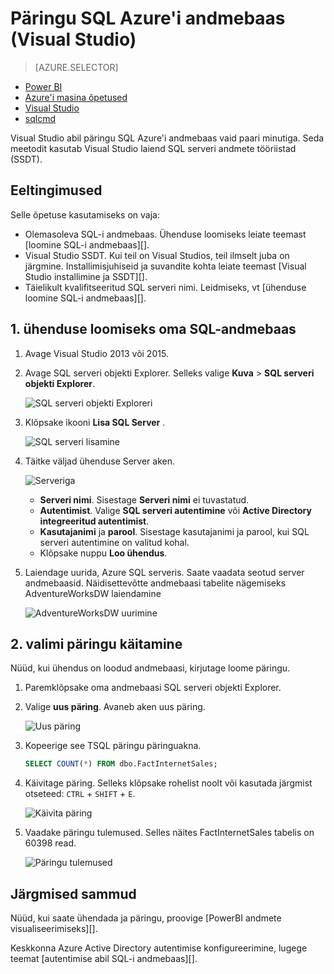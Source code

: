 <properties
   pageTitle="Päringu SQL Azure'i andmebaas (Visual Studio) | Microsoft Azure'i"
   description="Päringu SQL-i andmebaas Visual Studio."
   services="sql-data-warehouse"
   documentationCenter="NA"
   authors="sonyam"
   manager="barbkess"
   editor=""/>

<tags
   ms.service="sql-data-warehouse"
   ms.devlang="NA"
   ms.topic="get-started-article"
   ms.tgt_pltfrm="NA"
   ms.workload="data-services"
   ms.date="06/16/2016"
   ms.author="sonyama;barbkess"/>

# <a name="query-azure-sql-data-warehouse-visual-studio"></a>Päringu SQL Azure'i andmebaas (Visual Studio)

> [AZURE.SELECTOR]
- [Power BI](sql-data-warehouse-get-started-visualize-with-power-bi.md)
- [Azure'i masina õpetused](sql-data-warehouse-get-started-analyze-with-azure-machine-learning.md)
- [Visual Studio](sql-data-warehouse-query-visual-studio.md)
- [sqlcmd](sql-data-warehouse-get-started-connect-sqlcmd.md) 

Visual Studio abil päringu SQL Azure'i andmebaas vaid paari minutiga. Seda meetodit kasutab Visual Studio laiend SQL serveri andmete tööriistad (SSDT). 

## <a name="prerequisites"></a>Eeltingimused

Selle õpetuse kasutamiseks on vaja:

+ Olemasoleva SQL-i andmebaas. Ühenduse loomiseks leiate teemast [loomine SQL-i andmebaas][].
+ Visual Studio SSDT. Kui teil on Visual Studios, teil ilmselt juba on järgmine. Installimisjuhiseid ja suvandite kohta leiate teemast [Visual Studio installimine ja SSDT][].
+ Täielikult kvalifitseeritud SQL serveri nimi. Leidmiseks, vt [ühenduse loomine SQL-i andmebaas][].

## <a name="1-connect-to-your-sql-data-warehouse"></a>1. ühenduse loomiseks oma SQL-andmebaas

1. Avage Visual Studio 2013 või 2015.
2. Avage SQL serveri objekti Explorer. Selleks valige **Kuva** > **SQL serveri objekti Explorer**.

    ![SQL serveri objekti Exploreri][1]

3. Klõpsake ikooni **Lisa SQL Server** .

    ![SQL serveri lisamine][2]

4. Täitke väljad ühenduse Server aken.

    ![Serveriga][3]

    - **Serveri nimi**. Sisestage **Serveri nimi** ei tuvastatud.
    - **Autentimist**. Valige **SQL serveri autentimine** või **Active Directory integreeritud autentimist**.
    - **Kasutajanimi** ja **parool**. Sisestage kasutajanimi ja parool, kui SQL serveri autentimine on valitud kohal.
    - Klõpsake nuppu **Loo ühendus**.

5. Laiendage uurida, Azure SQL serveris. Saate vaadata seotud server andmebaasid. Näidisettevõtte andmebaasi tabelite nägemiseks AdventureWorksDW laiendamine

    ![AdventureWorksDW uurimine][4]

## <a name="2-run-a-sample-query"></a>2. valimi päringu käitamine

Nüüd, kui ühendus on loodud andmebaasi, kirjutage loome päringu.

1. Paremklõpsake oma andmebaasi SQL serveri objekti Explorer.

2. Valige **uus päring**. Avaneb aken uus päring.

    ![Uus päring][5]

3. Kopeerige see TSQL päringu päringuakna.

    ```sql
    SELECT COUNT(*) FROM dbo.FactInternetSales;
    ```

4. Käivitage päring. Selleks klõpsake rohelist noolt või kasutada järgmist otseteed: `CTRL` + `SHIFT` + `E`.

    ![Käivita päring][6]

5. Vaadake päringu tulemused. Selles näites FactInternetSales tabelis on 60398 read.

    ![Päringu tulemused][7]

## <a name="next-steps"></a>Järgmised sammud

Nüüd, kui saate ühendada ja päringu, proovige [PowerBI andmete visualiseerimiseks][].

Keskkonna Azure Active Directory autentimise konfigureerimine, lugege teemat [autentimise abil SQL-i andmebaas][].

<!--Arcticles-->
[Ühenduse loomine SQL-andmebaas]: sql-data-warehouse-connect-overview.md
[Looge SQL-i andmebaas]: sql-data-warehouse-get-started-provision.md
[Visual Studio ja SSDT installimisel]: sql-data-warehouse-install-visual-studio.md
[Autentida SQL-andmebaas]: sql-data-warehouse-authentication.md
[PowerBI andmete visualiseerimine]: sql-data-warehouse-get-started-visualize-with-power-bi.md  

<!--Other-->
[Azure portal]: https://portal.azure.com

<!--Image references-->

[1]: media/sql-data-warehouse-query-visual-studio/open-ssdt.png
[2]: media/sql-data-warehouse-query-visual-studio/add-server.png
[3]: media/sql-data-warehouse-query-visual-studio/connection-dialog.png
[4]: media/sql-data-warehouse-query-visual-studio/explore-sample.png
[5]: media/sql-data-warehouse-query-visual-studio/new-query2.png
[6]: media/sql-data-warehouse-query-visual-studio/run-query.png
[7]: media/sql-data-warehouse-query-visual-studio/query-results.png
